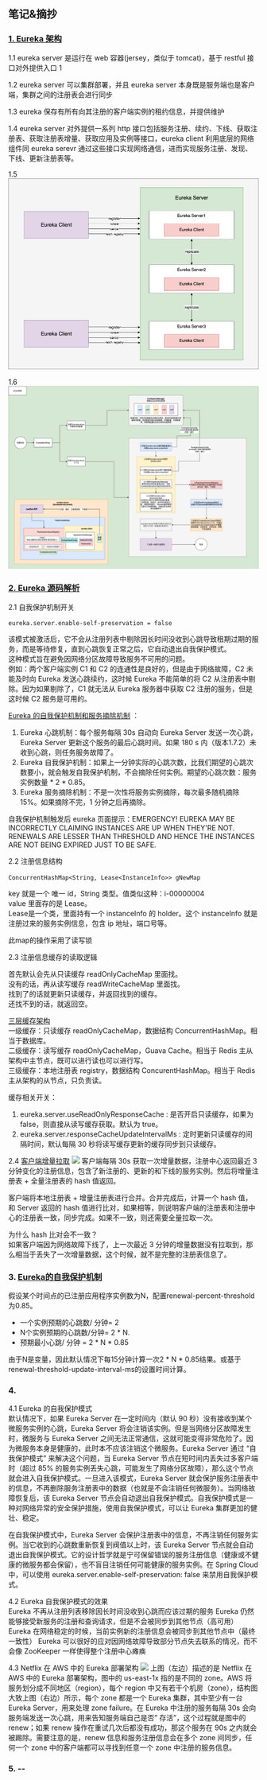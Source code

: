 ## 笔记&摘抄

### [1. Eureka 架构](https://mp.weixin.qq.com/s?__biz=MzUxOTE5MTY4MQ==&mid=2247486023&idx=1&sn=9694060f60bfbad667b8573c8af74c55&chksm=f9fc27a9ce8baebf4810670892f18ba87e46948667530d331f5302a7d6f249bef0c879d8c3df&scene=178&cur_album_id=1378901852963864576#rd)
    
1.1 eureka server 是运行在 web 容器(jersey，类似于 tomcat)，基于 restful 接口对外提供入口 1

1.2 eureka server 可以集群部署，并且 eureka server 本身既是服务端也是客户端，集群之间的注册表会进行同步 

1.3 eureka 保存有所有向其注册的客户端实例的租约信息，并提供维护 

1.4 eureka server 对外提供一系列 http 接口包括服务注册、续约、下线、获取注册表、获取注册表增量、获取应用及实例等接口，eureka client 利用底层的网络组件同 eureka serevr 通过这些接口实现网络通信，进而实现服务注册、发现、下线、更新注册表等。

1.5
![](eureka1.png)

1.6
![](eureka2.png)

### [2. Eureka 源码解析](https://mp.weixin.qq.com/mp/appmsgalbum?__biz=MzAwMjI0ODk0NA==&action=getalbum&album_id=2083392961806925826&scene=173&from_msgid=2451961268&from_itemidx=1&count=3&nolastread=1#wechat_redirect)

2.1 自我保护机制开关
```
eureka.server.enable-self-preservation = false
```
该模式被激活后，它不会从注册列表中剔除因长时间没收到心跳导致租期过期的服务，而是等待修复，直到心跳恢复正常之后，它自动退出自我保护模式。  
这种模式旨在避免因网络分区故障导致服务不可用的问题。   
例如：两个客户端实例 C1 和 C2 的连通性是良好的，但是由于网络故障，C2 未能及时向 Eureka 发送心跳续约，这时候 Eureka 不能简单的将 C2 从注册表中剔除。因为如果剔除了，C1 就无法从 Eureka 服务器中获取 C2 注册的服务，但是这时候 C2 服务是可用的。

[Eureka 的自我保护机制和服务摘除机制](https://mp.weixin.qq.com/s?__biz=MzAwMjI0ODk0NA==&mid=2451961128&idx=1&sn=3e2c399aa8ac70d9bdd2df04ccca61db&chksm=8d1c0cb7ba6b85a12de93d1767a6f67e0c1522632c47ae60dae43b42807979875d4b01a90f13&cur_album_id=2083392961806925826&scene=190#rd) ：
1. Eureka 心跳机制：每个服务每隔 30s 自动向 Eureka Server 发送一次心跳，Eureka Server 更新这个服务的最后心跳时间。如果 180 s 内（版本1.7.2）未收到心跳，则任务服务故障了。
2. Eureka 自我保护机制：如果上一分钟实际的心跳次数，比我们期望的心跳次数要小，就会触发自我保护机制，不会摘除任何实例。期望的心跳次数：服务实例数量 * 2 * 0.85。
3. Eureka 服务摘除机制：不是一次性将服务实例摘除，每次最多随机摘除 15%。如果摘除不完，1 分钟之后再摘除。

自我保护机制触发后 eureka 页面提示：EMERGENCY! EUREKA MAY BE INCORRECTLY CLAIMING INSTANCES ARE UP WHEN THEY'RE NOT. RENEWALS ARE LESSER THAN THRESHOLD AND HENCE THE INSTANCES ARE NOT BEING EXPIRED JUST TO BE SAFE.

2.2 注册信息结构

```ConcurrentHashMap<String, Lease<InstanceInfo>> gNewMap```

key 就是一个 唯一 id，String 类型。值类似这种：i-00000004  
value 里面存的是 Lease。  
Lease是一个类，里面持有一个 instanceInfo 的 holder。这个 instanceInfo 就是注册过来的服务实例信息，包含  ip 地址，端口号等。

此map的操作采用了读写锁

2.3 注册信息缓存的读取逻辑 

首先默认会先从只读缓存 readOnlyCacheMap 里面找。  
没有的话，再从读写缓存 readWriteCacheMap 里面找。  
找到了的话就更新只读缓存，并返回找到的缓存。  
还找不到的话，就返回空。  

[三层缓存架构](https://mp.weixin.qq.com/s?__biz=MzAwMjI0ODk0NA==&mid=2451960953&idx=1&sn=4c420631fec5707334739bdb431038fd&chksm=8d1c0de6ba6b84f073149d6b0067a3ac0fd5373463e1b4d50fbb64500d8cdba68fa9d7375b69&cur_album_id=2083392961806925826&scene=190#rd)  
一级缓存：只读缓存 readOnlyCacheMap，数据结构 ConcurrentHashMap。相当于数据库。  
二级缓存：读写缓存 readOnlyCacheMap，Guava Cache。相当于 Redis 主从架构中主节点，既可以进行读也可以进行写。  
三级缓存：本地注册表 registry，数据结构 ConcurentHashMap。相当于 Redis 主从架构的从节点，只负责读。  

缓存相关开关：
1. eureka.server.useReadOnlyResponseCache : 是否开启只读缓存，如果为 false，则直接从读写缓存获取。默认为 true。
2. eureka.server.responseCacheUpdateIntervalMs : 定时更新只读缓存的间隔时间，默认每隔 30 秒将读写缓存更新的缓存同步到只读缓存。

2.4 [客户端增量拉取](https://mp.weixin.qq.com/s?__biz=MzAwMjI0ODk0NA==&mid=2451960740&idx=1&sn=9bc3345841c78faa9dfcbcb2cb5cd584&chksm=8d1c0a3bba6b832dc9db10d7480fefc70602835b8cb2ee7324ae920744da546b6a8bb154c97c&cur_album_id=2083392961806925826&scene=190#rd)
![](eureka3.png)
客户端每隔 30s 获取一次增量数据，注册中心返回最近 3 分钟变化的注册信息，包含了新注册的、更新的和下线的服务实例。然后将增量注册表 + 全量注册表的 hash 值返回。

客户端将本地注册表 + 增量注册表进行合并。合并完成后，计算一个 hash 值，和 Server 返回的 hash 值进行比对，如果相等，则说明客户端的注册表和注册中心的注册表一致，同步完成。如果不一致，则还需要全量拉取一次。

为什么 hash 比对会不一致？   
如果客户端因为网络故障下线了，上一次最近 3 分钟的增量数据没有拉取到，那么相当于丢失了一次增量数据，这个时候，就不是完整的注册表信息了。

### 3. [Eureka的自我保护机制](https://www.jdon.com/springcloud/eureka-self-preservation.html)

假设某个时间点的已注册应用程序实例数为N，配置renewal-percent-threshold为0.85。

* 一个实例预期的心跳数/ 分钟= 2
* N个实例预期的心跳数/分钟= 2 * N.
* 预期最小心跳/ 分钟 = 2 * N * 0.85

由于N是变量，因此默认情况下每15分钟计算一次2 * N * 0.85结果。或基于renewal-threshold-update-interval-ms的设置时间计算。

### 4. [](https://www.techgrow.cn/posts/be1e11c7.html)

4.1 Eureka 的自我保护模式  
默认情况下，如果 Eureka Server 在一定时间内（默认 90 秒）没有接收到某个微服务实例的心跳，Eureka Server 将会注销该实例。但是当网络分区故障发生时，微服务与 Eureka Server 之间无法正常通信，这就可能变得非常危险了。因为微服务本身是健康的，此时本不应该注销这个微服务。Eureka Server 通过 “自我保护模式” 来解决这个问题，当 Eureka Server 节点在短时间内丢失过多客户端时（超过 85% 的服务实例丢失心跳，可能发生了网络分区故障），那么这个节点就会进入自我保护模式。一旦进入该模式，Eureka Server 就会保护服务注册表中的信息，不再删除服务注册表中的数据（也就是不会注销任何微服务）。当网络故障恢复后，该 Eureka Server 节点会自动退出自我保护模式。自我保护模式是一种对网络异常的安全保护措施，使用自我保护模式，可以让 Eureka 集群更加的健壮、稳定。

在自我保护模式中，Eureka Server 会保护注册表中的信息，不再注销任何服务实例。当它收到的心跳数重新恢复到阀值以上时，该 Eureka Server 节点就会自动退出自我保护模式。它的设计哲学就是宁可保留错误的服务注册信息（健康或不健康的微服务都会保留），也不盲目注销任何可能健康的服务实例。在 Spring Cloud 中，可以使用 eureka.server.enable-self-preservation: false 来禁用自我保护模式。

4.2 Eureka 自我保护模式的效果   
Eureka 不再从注册列表移除因长时间没收到心跳而应该过期的服务
Eureka 仍然能够接受新服务的注册和查询请求，但是不会被同步到其他节点（高可用）
Eureka 在网络稳定的时候，当前实例新的注册信息会被同步到其他节点中（最终一致性）
Eureka 可以很好的应对因网络故障导致部分节点失去联系的情况，而不会像 ZooKeeper 一样使得整个注册中心瘫痪

4.3 Netflix 在 AWS 中的 Eureka 部署架构
![](eureka4.png)
上图（左边）描述的是 Netflix 在 AWS 中的 Eureka 部署架构，图中的 us-east-1x 指的是不同的 zone。AWS 将服务划分成不同地区（region），每个 region 中又有若干个机房（zone），结构图大致上图（右边）所示，每个 zone 都是一个 Eureka 集群，其中至少有一台 Eureka Server，用来处理 zone failure。在 Eureka 中注册的服务每隔 30s 会向服务端发送一次心跳，用来告知服务端自己是否” 存活”，这个过程就是图中的 renew；如果 renew 操作在重试几次后都没有成功，那这个服务在 90s 之内就会被踢除。需要注意的是，renew 信息和服务注册信息会在多个 zone 间同步，任何一个 zone 中的客户端都可以寻找到任意一个 zone 中注册的服务信息。

### 5. --